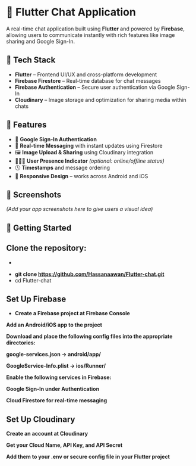 # 💬 Flutter Chat Application

A real-time chat application built using **Flutter** and powered by **Firebase**, allowing users to communicate instantly with rich features like image sharing and Google Sign-In.

## 🔧 Tech Stack

- **Flutter** – Frontend UI/UX and cross-platform development
- **Firebase Firestore** – Real-time database for chat messages
- **Firebase Authentication** – Secure user authentication via Google Sign-In
- **Cloudinary** – Image storage and optimization for sharing media within chats

## 🚀 Features

- 🔐 **Google Sign-In Authentication**
- 💬 **Real-time Messaging** with instant updates using Firestore
- 🖼️ **Image Upload & Sharing** using Cloudinary integration
- 🧑‍🤝‍🧑 **User Presence Indicator** _(optional: online/offline status)_
- 🕓 **Timestamps** and message ordering
- 🔄 **Responsive Design** – works across Android and iOS

## 📸 Screenshots

_(Add your app screenshots here to give users a visual idea)_

## 🔧 Getting Started

## Clone the repository:

- ```bash

  ```
- **git clone https://github.com/Hassanaawan/Flutter-chat.git**
- cd Flutter-chat

## Set Up Firebase

- **Create a Firebase project at Firebase Console**

**Add an Android/iOS app to the project**

**Download and place the following config files into the appropriate directories:**

**google-services.json → android/app/**

**GoogleService-Info.plist → ios/Runner/**

**Enable the following services in Firebase:**

**Google Sign-In under Authentication**

**Cloud Firestore for real-time messaging**

## Set Up Cloudinary

**Create an account at Cloudinary**

**Get your Cloud Name, API Key, and API Secret**

**Add them to your .env or secure config file in your Flutter project**
